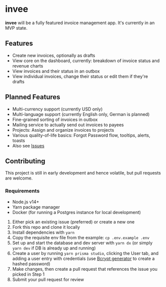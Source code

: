 # invee

**invee** will be a fully featured invoice management app. It's currently in an MVP state.

## Features

- Create new invoices, optionally as drafts
- View core on the dashboard, currently: breakdown of invoice status and revenue charts
- View invoices and their status in an outbox
- View individual invoices, change their status or edit them if they're drafts

## Planned Features

- Multi-currency support (currently USD only)
- Multi-language support (currently English only, German is planned)
- Fine-grained sorting of invoices in outbox
- Mailing service to actually send out invoices to payees
- Projects: Assign and organize invoices to projects
- Various quality-of-life basics: Forgot Password flow, tooltips, alerts, toasts
- Also see [Issues](https://github.com/nrademacher/invee/issues)

## Contributing

This project is still in early development and hence volatile, but pull requests are welcome.

### Requirements

- Node.js v14+
- Yarn package manager
- Docker (for running a Postgres instance for local development)

1. Either pick an existing issue (preferred) or create a new one
1. Fork this repo and clone it locally
1. Install dependencies with `yarn`
1. Copy the requisite env file from the example: `cp .env.example .env`
1. Set up and start the database and dev server with `yarn dx` (or simply `yarn dev` if DB is already up and running)
1. Create a user by running `yarn prisma studio`, clicking the User tab, and adding a user entry with credentials (use [Bcrypt generator](https://bcrypt-generator.com/) to create a hashed password)
1. Make changes, then create a pull request that references the issue you picked in Step 1
1. Submit your pull request for review

